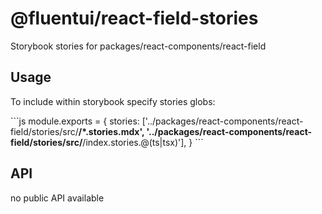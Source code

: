 # @fluentui/react-field-stories

Storybook stories for packages/react-components/react-field

## Usage

To include within storybook specify stories globs:

\`\`\`js
module.exports = {
stories: ['../packages/react-components/react-field/stories/src/**/*.stories.mdx', '../packages/react-components/react-field/stories/src/**/index.stories.@(ts|tsx)'],
}
\`\`\`

## API

no public API available
